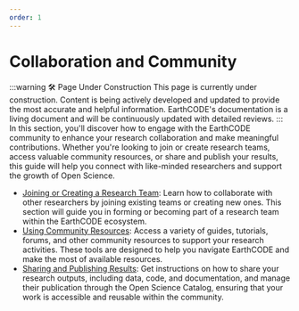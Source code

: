 ```yaml
---
order: 1
---
```

# Collaboration and Community
:::warning 🛠️ Page Under Construction
This page is currently under construction. Content is being actively developed and updated to provide the most accurate and helpful information.
EarthCODE's documentation is a living document and will be continuously updated with detailed reviews.
:::
In this section, you'll discover how to engage with the EarthCODE community to enhance your research collaboration and make meaningful contributions. Whether you're looking to join or create research teams, access valuable community resources, or share and publish your results, this guide will help you connect with like-minded researchers and support the growth of Open Science.

- [Joining or Creating a Research Team](./Joining%20or%20Creating%20a%20Research%20Team): Learn how to collaborate with other researchers by joining existing teams or creating new ones. This section will guide you in forming or becoming part of a research team within the EarthCODE ecosystem.
- [Using Community Resources](./Using%20Community%20Resources): Access a variety of guides, tutorials, forums, and other community resources to support your research activities. These tools are designed to help you navigate EarthCODE and make the most of available resources.
- [Sharing and Publishing Results](./Sharing%20and%20Publishing%20Results): Get instructions on how to share your research outputs, including data, code, and documentation, and manage their publication through the Open Science Catalog, ensuring that your work is accessible and reusable within the community.

